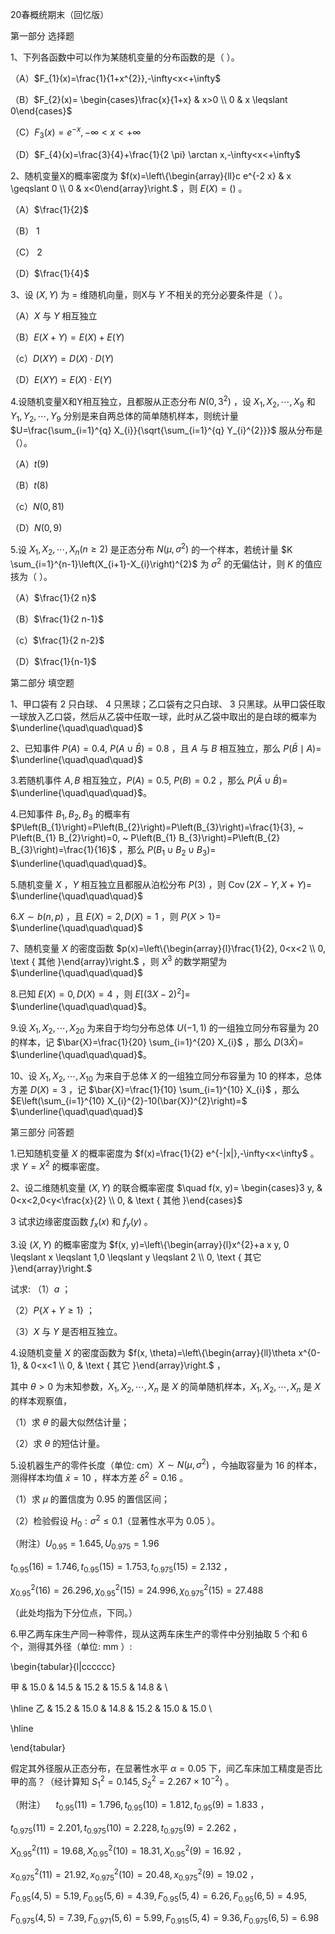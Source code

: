 20春概统期末（回忆版）

第一部分 选择题

1、下列各函数中可以作为某随机变量的分布函数的是（ ）。

（A）$F_{1}(x)=\frac{1}{1+x^{2}},-\infty<x<+\infty$

（B）$F_{2}(x)= \begin{cases}\frac{x}{1+x} & x>0 \\ 0 & x \leqslant 0\end{cases}$

（C）$F_{3}(x)=e^{-x},-\infty<x<+\infty$

（D）$F_{4}(x)=\frac{3}{4}+\frac{1}{2 \pi} \arctan x,-\infty<x<+\infty$

2、随机变量X的概率密度为 $f(x)=\left\{\begin{array}{ll}c e^{-2 x} & x \geqslant 0 \\ 0 & x<0\end{array}\right.$ ，则 $E(X)=()$ 。

（A）$\frac{1}{2}$

（B） 1

（C） 2

（D）$\frac{1}{4}$

3、设 $(X, Y)$ 为 $=$ 维随机向量，则X与 $Y$ 不相关的充分必要条件是（ ）。

（A）$X$ 与 $Y$ 相互独立

（B）$E(X+Y)=E(X)+E(Y)$

（c）$D(X Y)=D(X) \cdot D(Y)$

（D）$E(X Y)=E(X) \cdot E(Y)$

4.设随机变量X和Y相互独立，且都服从正态分布 $N\left(0,3^{2}\right)$ ，设 $X_{1}, X_{2}, \cdots, X_{9}$ 和 $Y_{1}, Y_{2}, \cdots, Y_{9}$ 分别是来自两总体的简单随机样本，则统计量 $U=\frac{\sum_{i=1}^{q} X_{i}}{\sqrt{\sum_{i=1}^{q} Y_{i}^{2}}}$ 服从分布是（）。

（A）$t(9)$

（B）$t(8)$

（c）$N(0,81)$

（D）$N(0,9)$

5.设 $X_{1}, X_{2}, \cdots, X_{n}(n \geqslant 2)$ 是正态分布 $N\left(\mu, \sigma^{2}\right)$ 的一个样本，若统计量 $K \sum_{i=1}^{n-1}\left(X_{i+1}-X_{i}\right)^{2}$ 为 $\sigma^{2}$ 的无偏估计，则 $K$ 的值应㧡为（ ）。

（A）$\frac{1}{2 n}$

（B）$\frac{1}{2 n-1}$

（c）$\frac{1}{2 n-2}$

（D）$\frac{1}{n-1}$

第二部分 填空题

1、甲口袋有 2 只白球、 4 只黑球；乙口袋有之只白球、 3 只黑球。从甲口袋任取一球放入乙口袋，然后从乙袋中任取一球，此时从乙袋中取出的是白球的概率为 $\underline{\quad\quad\quad}$

2、已知事件 $P(A)=0.4, ~ P(A \cup \bar{B})=0.8$ ，且 $A$ 与 $B$ 相互独立，那么 $P(\bar{B} \mid A)=$ $\underline{\quad\quad\quad}$

3.若随机事件 $A, B$ 相互独立，$P(A)=0.5, ~ P(B)=0.2$ ，那么 $P(\bar{A} \cup \bar{B})=$ $\underline{\quad\quad\quad}$。

4.已知事件 $B_{1}, B_{2}, B_{3}$ 的概率有 $P\left(B_{1}\right)=P\left(B_{2}\right)=P\left(B_{3}\right)=\frac{1}{3}, ~ P\left(B_{1} B_{2}\right)=0, ~ P\left(B_{1} B_{3}\right)=P\left(B_{2} B_{3}\right)=\frac{1}{16}$ ，那么 $P\left(B_{1} \cup B_{2} \cup B_{3}\right)=$ $\underline{\quad\quad\quad}$。

5.随机变量 $X$ ，$Y$ 相互独立且都服从泊松分布 $P(3)$ ，则 $\operatorname{Cov}(2 X-Y, X+Y)=$ $\underline{\quad\quad\quad}$

6.$X \sim b(n, p)$ ，且 $E(X)=2, D(X)=1$ ，则 $P\{X>1\}=$ $\underline{\quad\quad\quad}$

7、随机变量 $X$ 的密度函数 $p(x)=\left\{\begin{array}{l}\frac{1}{2}, 0<x<2 \\ 0, \text { 其他 }\end{array}\right.$ ，则 $X^{3}$ 的数学期望为 $\underline{\quad\quad\quad}$

8.已知 $E(X)=0, D(X)=4$ ，则 $E\left[(3 X-2)^{2}\right]=$ $\underline{\quad\quad\quad}$。

9.设 $X_{1}, X_{2}, \cdots, X_{20}$ 为来自于均匀分布总体 $U(-1,1)$ 的一组独立同分布容量为 20 的样本，记 $\bar{X}=\frac{1}{20} \sum_{i=1}^{20} X_{i}$ ，那么 $D(3 \bar{X})=$ $\underline{\quad\quad\quad}$。

10、设 $X_{1}, X_{2}, \cdots, X_{10}$ 为来自于总体 $X$ 的一组独立同分布容量为 10 的样本，总体方差 $D(X)=3$ ，记 $\bar{X}=\frac{1}{10} \sum_{i=1}^{10} X_{i}$ ，那么 $E\left(\sum_{i=1}^{10} X_{i}^{2}-10(\bar{X})^{2}\right)=$ $\underline{\quad\quad\quad}$

第三部分 问答题

1.已知随机变量 $X$ 的概率密度为 $f(x)=\frac{1}{2} e^{-|x|},-\infty<x<\infty$ 。求 $Y=X^{2}$ 的概率密度。

2、设二维随机变量 $(X, Y)$ 的联合概率密度 $\quad f(x, y)= \begin{cases}3 y, & 0<x<2,0<y<\frac{x}{2} \\ 0, & \text { 其他 }\end{cases}$

3 试求边缘密度函数 $f_{x}(x)$ 和 $f_{y}(y)$ 。

3.设 $(X, Y)$ 的概率密度为 $f(x, y)=\left\{\begin{array}{l}x^{2}+a x y, 0 \leqslant x \leqslant 1,0 \leqslant y \leqslant 2 \\ 0, \text { 其它 }\end{array}\right.$

试求: （1）$a$ ；

（2）$P\{X+Y \geqslant 1\}$ ；

（3）$X$ 与 $Y$ 是否相互独立。

4.设随机变量 $X$ 的密度函数为 $f(x, \theta)=\left\{\begin{array}{ll}\theta x^{0-1}, & 0<x<1 \\ 0, & \text { 其它 }\end{array}\right.$ ，

其中 $\theta>0$ 为末知参数，$X_{1}, X_{2}, \cdots, X_{n}$ 是 $X$ 的简单随机样本，$X_{1}, X_{2}, \cdots, X_{n}$ 是 $X$ 的样本观察值，

（1）求 $\theta$ 的最大似然估计量；

（2）求 $\theta$ 的短估计量。

5.设机器生产的零件长度（单位: cm）$X \sim N\left(\mu, \sigma^{2}\right)$ ，今抽取容量为 16 的样本，测得样本均值 $\bar{x}=10$ ，样本方差 $\delta^{2}=0.16$ 。

（1）求 $\mu$ 的置信度为 0.95 的置信区间；

（2）检验假设 $H_{0}: \sigma^{2} \leqslant 0.1$（显著性水平为 0.05 ）。

（附注）$U_{0.95}=1.645, U_{0.975}=1.96$

$t_{0.95}(16)=1.746, t_{0.95}(15)=1.753, t_{0.975}(15)=2.132$ ，

$\chi_{0.95}^{2}(16)=26.296, \chi_{0.95}^{2}(15)=24.996, \chi_{0.975}^{2}(15)=27.488$

（此处均指为下分位点，下同。）

6.甲乙两车床生产同一种零件，现从这两车床生产的零件中分别抽取 5 个和 6 个，测得其外径（单位:  mm ）:

\begin{tabular}{l|cccccc}

甲 & 15.0 & 14.5 & 15.2 & 15.5 & 14.8 & \\

\hline 乙 & 15.2 & 15.0 & 14.8 & 15.2 & 15.0 & 15.0 \\

\hline

\end{tabular}

假定其外径服从正态分布，在显著性水平 $\alpha=0.05$ 下，间乙车床加工精度是否比甲的高？（经计算知 $\left.S_{1}^{2}=0.145, S_{2}^{2}=2.267 \times 10^{-2}\right)$ 。

（附注）$\quad t_{0.95}(11)=1.796, t_{0.95}(10)=1.812, t_{0.95}(9)=1.833$ ，

$t_{0.975}(11)=2.201, t_{0.975}(10)=2.228, t_{0.975}(9)=2.262$ ，

$X_{0.95}^{2}(11)=19.68, X_{0.95}^{2}(10)=18.31, X_{0.95}^{2}(9)=16.92$ ，

$x_{0.975}^{2}(11)=21.92, x_{0.975}^{2}(10)=20.48, x_{0.975}^{2}(9)=19.02$ ，

$F_{0.95}(4,5)=5.19, F_{0.95}(5,6)=4.39, F_{0.95}(5,4)=6.26, F_{0.95}(6,5)=4.95$,

$F_{0.975}(4,5)=7.39, F_{0.971}(5,6)=5.99, F_{0.915}(5,4)=9.36, F_{0.975}(6,5)=6.98$

